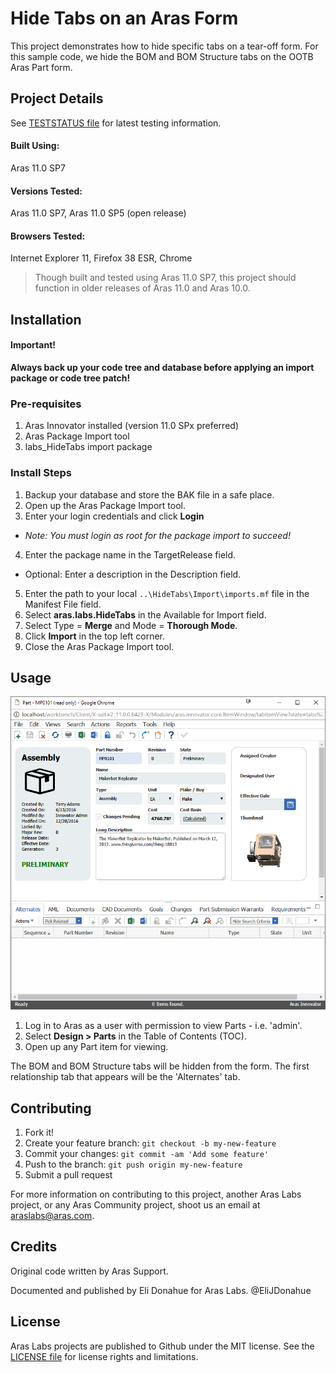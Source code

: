 # Hide Tabs on an Aras Form

This project demonstrates how to hide specific tabs on a tear-off form. For this sample code, we hide the BOM and BOM Structure tabs on the OOTB Aras Part form.

## Project Details

See [TESTSTATUS file](./TESTSTATUS.md) for latest testing information.

#### Built Using:
Aras 11.0 SP7

#### Versions Tested:
Aras 11.0 SP7, Aras 11.0 SP5 (open release)

#### Browsers Tested:
Internet Explorer 11, Firefox 38 ESR, Chrome

> Though built and tested using Aras 11.0 SP7, this project should function in older releases of Aras 11.0 and Aras 10.0.

## Installation

#### Important!
**Always back up your code tree and database before applying an import package or code tree patch!**

### Pre-requisites

1. Aras Innovator installed (version 11.0 SPx preferred)
2. Aras Package Import tool
3. labs_HideTabs import package

### Install Steps

1. Backup your database and store the BAK file in a safe place.
2. Open up the Aras Package Import tool.
3. Enter your login credentials and click **Login**
  * _Note: You must login as root for the package import to succeed!_
4. Enter the package name in the TargetRelease field.
  * Optional: Enter a description in the Description field.
5. Enter the path to your local `..\HideTabs\Import\imports.mf` file in the Manifest File field.
6. Select **aras.labs.HideTabs** in the Available for Import field.
7. Select Type = **Merge** and Mode = **Thorough Mode**.
8. Click **Import** in the top left corner.
9. Close the Aras Package Import tool.

## Usage

![Hidden Tabs Example](./Screenshots/hidden_tabs_example.PNG)

1. Log in to Aras as a user with permission to view Parts - i.e. 'admin'.
2. Select **Design > Parts** in the Table of Contents (TOC).
3. Open up any Part item for viewing.

The BOM and BOM Structure tabs will be hidden from the form. The first relationship tab that appears will be the 'Alternates' tab.

## Contributing

1. Fork it!
2. Create your feature branch: `git checkout -b my-new-feature`
3. Commit your changes: `git commit -am 'Add some feature'`
4. Push to the branch: `git push origin my-new-feature`
5. Submit a pull request

For more information on contributing to this project, another Aras Labs project, or any Aras Community project, shoot us an email at araslabs@aras.com.

## Credits

Original code written by Aras Support.

Documented and published by Eli Donahue for Aras Labs. @EliJDonahue

## License

Aras Labs projects are published to Github under the MIT license. See the [LICENSE file](./LICENSE.md) for license rights and limitations.
